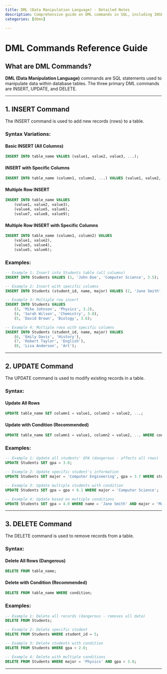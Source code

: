 ```yaml
---
title: DML (Data Manipulation Language) - Detailed Notes
description: Comprehensive guide on DML commands in SQL, including INSERT, UPDATE, and DELETE operations with examples and practice questions.
categories: [dbms]

---
```


# DML Commands Reference Guide

## What are DML Commands?

**DML (Data Manipulation Language)** commands are SQL statements used to manipulate data within database tables. The three primary DML commands are INSERT, UPDATE, and DELETE.

---

## 1. INSERT Command

The INSERT command is used to add new records (rows) to a table.

### Syntax Variations:

#### Basic INSERT (All Columns)
```sql
INSERT INTO table_name VALUES (value1, value2, value3, ...);
```

#### INSERT with Specific Columns
```sql
INSERT INTO table_name (column1, column2, ...) VALUES (value1, value2, ...);
```

#### Multiple Row INSERT
```sql
INSERT INTO table_name VALUES 
    (value1, value2, value3),
    (value4, value5, value6),
    (value7, value8, value9);
```

#### Multiple Row INSERT with Specific Columns
```sql
INSERT INTO table_name (column1, column2) VALUES 
    (value1, value2),
    (value3, value4),
    (value5, value6);
```

### Examples:

```sql
-- Example 1: Insert into Students table (all columns)
INSERT INTO Students VALUES (1, 'John Doe', 'Computer Science', 3.5);

-- Example 2: Insert with specific columns
INSERT INTO Students (student_id, name, major) VALUES (2, 'Jane Smith', 'Mathematics');

-- Example 3: Multiple row insert
INSERT INTO Students VALUES 
    (3, 'Mike Johnson', 'Physics', 3.2),
    (4, 'Sarah Wilson', 'Chemistry', 3.8),
    (5, 'David Brown', 'Biology', 3.6);

-- Example 4: Multiple rows with specific columns
INSERT INTO Students (student_id, name, major) VALUES 
    (6, 'Emily Davis', 'History'),
    (7, 'Robert Taylor', 'English'),
    (8, 'Lisa Anderson', 'Art');
```

---

## 2. UPDATE Command

The UPDATE command is used to modify existing records in a table.

### Syntax:

#### Update All Rows
```sql
UPDATE table_name SET column1 = value1, column2 = value2, ...;
```

#### Update with Condition (Recommended)
```sql
UPDATE table_name SET column1 = value1, column2 = value2, ... WHERE condition;
```

### Examples:

```sql
-- Example 1: Update all students' GPA (dangerous - affects all rows)
UPDATE Students SET gpa = 3.0;

-- Example 2: Update specific student's information
UPDATE Students SET major = 'Computer Engineering', gpa = 3.7 WHERE student_id = 1;

-- Example 3: Update multiple students with condition
UPDATE Students SET gpa = gpa + 0.1 WHERE major = 'Computer Science';

-- Example 4: Update based on multiple conditions
UPDATE Students SET gpa = 4.0 WHERE name = 'Jane Smith' AND major = 'Mathematics';
```

---

## 3. DELETE Command

The DELETE command is used to remove records from a table.

### Syntax:

#### Delete All Rows (Dangerous)
```sql
DELETE FROM table_name;
```

#### Delete with Condition (Recommended)
```sql
DELETE FROM table_name WHERE condition;
```

### Examples:

```sql
-- Example 1: Delete all records (dangerous - removes all data)
DELETE FROM Students;

-- Example 2: Delete specific student
DELETE FROM Students WHERE student_id = 5;

-- Example 3: Delete students with condition
DELETE FROM Students WHERE gpa < 2.0;

-- Example 4: Delete with multiple conditions
DELETE FROM Students WHERE major = 'Physics' AND gpa < 3.0;
```

---

